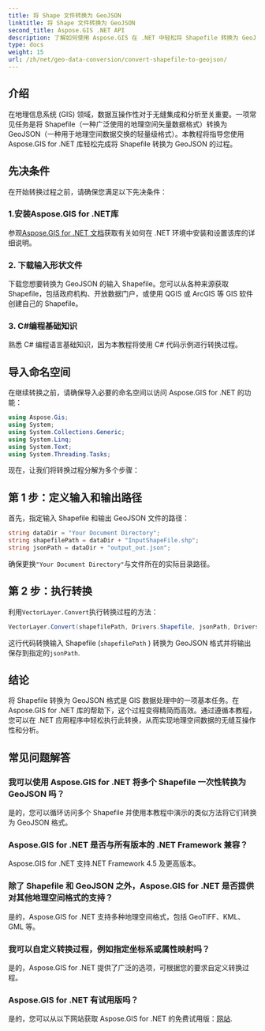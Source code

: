 ```yaml
---
title: 将 Shape 文件转换为 GeoJSON
linktitle: 将 Shape 文件转换为 GeoJSON
second_title: Aspose.GIS .NET API
description: 了解如何使用 Aspose.GIS 在 .NET 中轻松将 Shapefile 转换为 GeoJSON。请遵循我们的分步指南，实现无缝数据互操作。
type: docs
weight: 15
url: /zh/net/geo-data-conversion/convert-shapefile-to-geojson/
---
```

## 介绍
在地理信息系统 (GIS) 领域，数据互操作性对于无缝集成和分析至关重要。一项常见任务是将 Shapefile（一种广泛使用的地理空间矢量数据格式）转换为 GeoJSON（一种用于地理空间数据交换的轻量级格式）。本教程将指导您使用 Aspose.GIS for .NET 库轻松完成将 Shapefile 转换为 GeoJSON 的过程。
## 先决条件
在开始转换过程之前，请确保您满足以下先决条件：
### 1.安装Aspose.GIS for .NET库
参观[Aspose.GIS for .NET 文档](https://reference.aspose.com/gis/net/)获取有关如何在 .NET 环境中安装和设置该库的详细说明。
### 2. 下载输入形状文件
下载您想要转换为 GeoJSON 的输入 Shapefile。您可以从各种来源获取 Shapefile，包括政府机构、开放数据门户，或使用 QGIS 或 ArcGIS 等 GIS 软件创建自己的 Shapefile。
### 3. C#编程基础知识
熟悉 C# 编程语言基础知识，因为本教程将使用 C# 代码示例进行转换过程。

## 导入命名空间
在继续转换之前，请确保导入必要的命名空间以访问 Aspose.GIS for .NET 的功能：
```csharp
using Aspose.Gis;
using System;
using System.Collections.Generic;
using System.Linq;
using System.Text;
using System.Threading.Tasks;
```

现在，让我们将转换过程分解为多个步骤：
## 第 1 步：定义输入和输出路径
首先，指定输入 Shapefile 和输出 GeoJSON 文件的路径：
```csharp
string dataDir = "Your Document Directory";
string shapefilePath = dataDir + "InputShapeFile.shp";
string jsonPath = dataDir + "output_out.json";
```
确保更换`"Your Document Directory"`与文件所在的实际目录路径。
## 第 2 步：执行转换
利用`VectorLayer.Convert`执行转换过程的方法：
```csharp
VectorLayer.Convert(shapefilePath, Drivers.Shapefile, jsonPath, Drivers.GeoJson);
```
这行代码转换输入 Shapefile (`shapefilePath` ) 转换为 GeoJSON 格式并将输出保存到指定的`jsonPath`.

## 结论
将 Shapefile 转换为 GeoJSON 格式是 GIS 数据处理中的一项基本任务。在 Aspose.GIS for .NET 库的帮助下，这个过程变得精简而高效。通过遵循本教程，您可以在 .NET 应用程序中轻松执行此转换，从而实现地理空间数据的无缝互操作性和分析。
## 常见问题解答
### 我可以使用 Aspose.GIS for .NET 将多个 Shapefile 一次性转换为 GeoJSON 吗？
是的，您可以循环访问多个 Shapefile 并使用本教程中演示的类似方法将它们转换为 GeoJSON 格式。
### Aspose.GIS for .NET 是否与所有版本的 .NET Framework 兼容？
Aspose.GIS for .NET 支持.NET Framework 4.5 及更高版本。
### 除了 Shapefile 和 GeoJSON 之外，Aspose.GIS for .NET 是否提供对其他地理空间格式的支持？
是的，Aspose.GIS for .NET 支持多种地理空间格式，包括 GeoTIFF、KML、GML 等。
### 我可以自定义转换过程，例如指定坐标系或属性映射吗？
是的，Aspose.GIS for .NET 提供了广泛的选项，可根据您的要求自定义转换过程。
### Aspose.GIS for .NET 有试用版吗？
是的，您可以从以下网站获取 Aspose.GIS for .NET 的免费试用版：[网站](https://releases.aspose.com/).